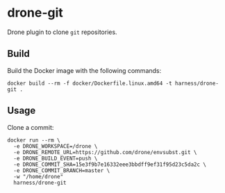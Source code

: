 # drone-git

Drone plugin to clone `git` repositories. 

## Build

Build the Docker image with the following commands:

```
docker build --rm -f docker/Dockerfile.linux.amd64 -t harness/drone-git .
```

## Usage

Clone a commit:

```
docker run --rm \
  -e DRONE_WORKSPACE=/drone \
  -e DRONE_REMOTE_URL=https://github.com/drone/envsubst.git \
  -e DRONE_BUILD_EVENT=push \
  -e DRONE_COMMIT_SHA=15e3f9b7e16332eee3bbdff9ef31f95d23c5da2c \
  -e DRONE_COMMIT_BRANCH=master \
  -w "/home/drone"
  harness/drone-git
```
